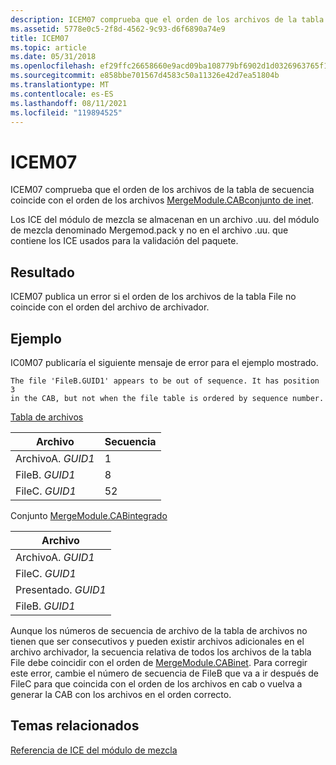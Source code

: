 ```yaml
---
description: ICEM07 comprueba que el orden de los archivos de la tabla de secuencia coincide con el orden de los archivos MergeModule.CABconjunto de inet.
ms.assetid: 5778e0c5-2f8d-4562-9c93-d6f6890a74e9
title: ICEM07
ms.topic: article
ms.date: 05/31/2018
ms.openlocfilehash: ef29ffc26658660e9acd09ba108779bf6902d1d0326963765f13b29c99b845ac
ms.sourcegitcommit: e858bbe701567d4583c50a11326e42d7ea51804b
ms.translationtype: MT
ms.contentlocale: es-ES
ms.lasthandoff: 08/11/2021
ms.locfileid: "119894525"
---
```

# <a name="icem07"></a>ICEM07

ICEM07 comprueba que el orden de los archivos de la tabla de secuencia coincide con el orden de los archivos [MergeModule.CABconjunto de inet](mergemodule-cabinet.md).

Los ICE del módulo de mezcla se almacenan en un archivo .uu. del módulo de mezcla denominado Mergemod.pack y no en el archivo .uu. que contiene los ICE usados para la validación del paquete.

## <a name="result"></a>Resultado

ICEM07 publica un error si el orden de los archivos de la tabla File no coincide con el orden del archivo de archivador.

## <a name="example"></a>Ejemplo

IC0M07 publicaría el siguiente mensaje de error para el ejemplo mostrado.

``` syntax
The file 'FileB.GUID1' appears to be out of sequence. It has position 3 
in the CAB, but not when the file table is ordered by sequence number.
```

[Tabla de archivos](file-table.md)



| Archivo          | Secuencia |
|---------------|----------|
| ArchivoA. *GUID1* | 1        |
| FileB. *GUID1* | 8        |
| FileC. *GUID1* | 52       |



 

Conjunto [MergeModule.CABintegrado](mergemodule-cabinet.md)



| Archivo          |
|---------------|
| ArchivoA. *GUID1* |
| FileC. *GUID1* |
| Presentado. *GUID1* |
| FileB. *GUID1* |



 

Aunque los números de secuencia de archivo de la tabla de archivos no tienen que ser consecutivos y pueden existir archivos adicionales en el archivo archivador, la secuencia relativa de todos los archivos de la tabla File debe coincidir con el orden de [MergeModule.CABinet](mergemodule-cabinet.md). Para corregir este error, cambie el número de secuencia de FileB que va a ir después de FileC para que coincida con el orden de los archivos en cab o vuelva a generar la CAB con los archivos en el orden correcto.

## <a name="related-topics"></a>Temas relacionados

<dl> <dt>

[Referencia de ICE del módulo de mezcla](merge-module-ice-reference.md)
</dt> </dl>

 

 



